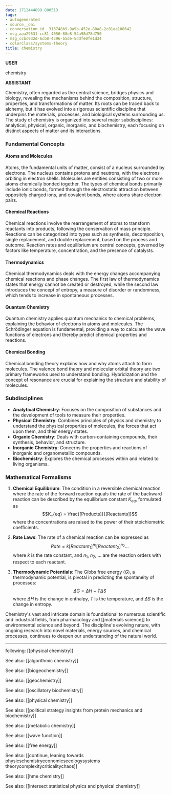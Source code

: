 ```yaml
---
date: 1712444899.800513
tags:
- autogenerated
- source__oai
- conversation_id__313748b9-9a9b-452e-80a8-2c81aa108642
- msg_aaa29531-cc81-4056-88e8-54a98d78d750
- msg_ccbc932d-6cb8-4396-b5de-5ddfe0fe1d34
- colorclass/systems-theory
title: chemistry
---
```


**USER**

chemistry


**ASSISTANT**

Chemistry, often regarded as the central science, bridges physics and biology, revealing the mechanisms behind the composition, structure, properties, and transformations of matter. Its roots can be traced back to alchemy, but it has evolved into a rigorous scientific discipline that underpins the materials, processes, and biological systems surrounding us. The study of chemistry is organized into several major subdisciplines: analytical, physical, organic, inorganic, and biochemistry, each focusing on distinct aspects of matter and its interactions.

### Fundamental Concepts

#### Atoms and Molecules

Atoms, the fundamental units of matter, consist of a nucleus surrounded by electrons. The nucleus contains protons and neutrons, with the electrons orbiting in electron shells. Molecules are entities consisting of two or more atoms chemically bonded together. The types of chemical bonds primarily include ionic bonds, formed through the electrostatic attraction between oppositely charged ions, and covalent bonds, where atoms share electron pairs.

#### Chemical Reactions

Chemical reactions involve the rearrangement of atoms to transform reactants into products, following the conservation of mass principle. Reactions can be categorized into types such as synthesis, decomposition, single replacement, and double replacement, based on the process and outcome. Reaction rates and equilibrium are central concepts, governed by factors like temperature, concentration, and the presence of catalysts.

#### Thermodynamics

Chemical thermodynamics deals with the energy changes accompanying chemical reactions and phase changes. The first law of thermodynamics states that energy cannot be created or destroyed, while the second law introduces the concept of entropy, a measure of disorder or randomness, which tends to increase in spontaneous processes.

#### Quantum Chemistry

Quantum chemistry applies quantum mechanics to chemical problems, explaining the behavior of electrons in atoms and molecules. The Schrödinger equation is fundamental, providing a way to calculate the wave functions of electrons and thereby predict chemical properties and reactions.

#### Chemical Bonding

Chemical bonding theory explains how and why atoms attach to form molecules. The valence bond theory and molecular orbital theory are two primary frameworks used to understand bonding. Hybridization and the concept of resonance are crucial for explaining the structure and stability of molecules.

### Subdisciplines

- **Analytical Chemistry**: Focuses on the composition of substances and the development of tools to measure their properties.
- **Physical Chemistry**: Combines principles of physics and chemistry to understand the physical properties of molecules, the forces that act upon them, and their energy states.
- **Organic Chemistry**: Deals with carbon-containing compounds, their synthesis, behavior, and structure.
- **Inorganic Chemistry**: Concerns the properties and reactions of inorganic and organometallic compounds.
- **Biochemistry**: Explores the chemical processes within and related to living organisms.

### Mathematical Formalisms

1. **Chemical Equilibrium**: The condition in a reversible chemical reaction where the rate of the forward reaction equals the rate of the backward reaction can be described by the equilibrium constant $K_{eq}$, formulated as
   $$K_{eq} = \frac{[Products]}{[Reactants]}$$
   where the concentrations are raised to the power of their stoichiometric coefficients.

2. **Rate Laws**: The rate of a chemical reaction can be expressed as
   $$Rate = k[Reactant_1]^{n_1}[Reactant_2]^{n_2}...$$
   where $k$ is the rate constant, and $n_1$, $n_2$, ... are the reaction orders with respect to each reactant.

3. **Thermodynamic Potentials**: The Gibbs free energy ($G$), a thermodynamic potential, is pivotal in predicting the spontaneity of processes:
   $$\Delta G = \Delta H - T\Delta S$$
   where $\Delta H$ is the change in enthalpy, $T$ is the temperature, and $\Delta S$ is the change in entropy.

Chemistry's vast and intricate domain is foundational to numerous scientific and industrial fields, from pharmacology and [[materials science]] to environmental science and beyond. The discipline's evolving nature, with ongoing research into novel materials, energy sources, and chemical processes, continues to deepen our understanding of the natural world.


---


following: [[physical chemistry]]

See also: [[algorithmic chemistry]]


See also: [[biogeochemistry]]


See also: [[geochemistry]]


See also: [[oscillatory biochemistry]]


See also: [[physical chemistry]]


See also: [[political strategy insights from protein mechanics and biochemistry]]


See also: [[metabolic chemistry]]


See also: [[wave function]]


See also: [[free energy]]


See also: [[continue, leaning towards physicschemistryeconomicsecologysystems theorycomplexitycriticalitychaos]]


See also: [[hme chemistry]]


See also: [[intersect statistical physics and physical chemistry]]